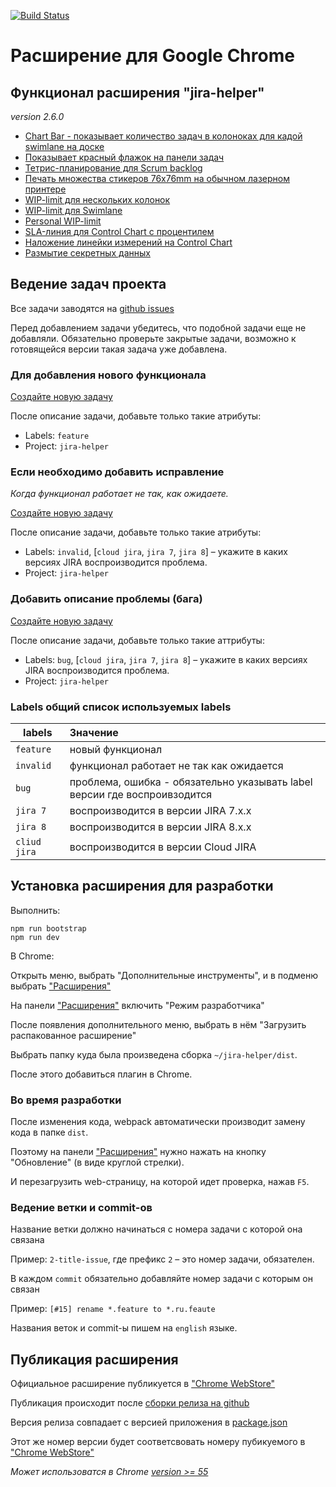 [![Build Status](https://travis-ci.com/TinkoffCreditSystems/jira-helper.svg?branch=master)](https://travis-ci.com/TinkoffCreditSystems/jira-helper)

# Расширение для Google Chrome

## Функционал расширения "jira-helper"

_version 2.6.0_

- [Chart Bar - показывает количество задач в колоноках для кадой swimlane на доске](./src/README.md#swimline-chart-bar)
- [Показывает красный флажок на панели задач](./src/README.md#flag-on-issue-panel)
- [Тетрис-планирование для Scrum backlog](./src/README.md#tetris-planning-for-scrum)
- [Печать множества стикеров 76x76mm на обычном лазерном принтере](./src/README.md#printing-many-stickers)
- [WIP-limit для нескольких колонок](./src/README.md#wip-limits-for-several-columns)
- [WIP-limit для Swimlane](./src/README.md#wip-limits-for-swimlanes)
- [Personal WIP-limit](./src/README.md#wip-limit-for-person)
- [SLA-линия для Control Chart с процентилем](./src/README.md#sla-line-for-control-chart)
- [Наложение линейки измерений на Control Chart](./src/README.md#ruler-of-measuring-for-control-chart)
- [Размытие секретных данных](./src/README.md#blurring-of-secret-data)

## Ведение задач проекта

Все задачи заводятся на [github issues](https://github.com/TinkoffCreditSystems/jira-helper/issues)

Перед добавлением задачи убедитесь, что подобной задачи еще не добавляли.
Обязательно проверьте закрытые задачи, возможно к готовящейся версии такая задача уже добавлена.


### Для добавления нового функционала

[Создайте новую задачу](https://github.com/TinkoffCreditSystems/jira-helper/issues/new)

После описание задачи, добавьте только такие атрибуты:

- Labels: `feature`
- Project: `jira-helper`


### Если необходимо добавить исправление

_Когда функционал работает не так, как ожидаете._

[Создайте новую задачу](https://github.com/TinkoffCreditSystems/jira-helper/issues/new)

После описание задачи, добавьте только такие атрибуты:

- Labels: `invalid`, [`cloud jira`, `jira 7`, `jira 8`] – укажите в каких версиях JIRA воспроизводится проблема.
- Project: `jira-helper`


### Добавить описание проблемы (бага)

[Создайте новую задачу](https://github.com/TinkoffCreditSystems/jira-helper/issues/new)

После описание задачи, добавьте только такие аттрибуты:

- Labels: `bug`, [`cloud jira`, `jira 7`, `jira 8`] – укажите в каких версиях JIRA воспроизводится проблема.
- Project: `jira-helper`


### Labels общий список используемых labels

|   labels     |    Значение                                                               |
|--------------|:--------------------------------------------------------------------------|
| `feature`    | новый функционал                                                          |
| `invalid`    | функционал работает не так как ожидается                                  |
| `bug`        | проблема, ошибка - обязательно указывать label версии где воспроивзодится |
| `jira 7`     | воспроизводится в версии JIRA 7.x.x                                       |
| `jira 8`     | воспроизводится в версии JIRA 8.x.x                                       |
| `cliud jira` | воспроизводится в версии Cloud JIRA                                       |


## Установка расширения для разработки

Выполнить:

```
npm run bootstrap
npm run dev
```

В Chrome:

Открыть меню, выбрать "Дополнительные инструменты",
и в подменю выбрать ["Расширения"](chrome://extensions/)

На панели ["Расширения"](chrome://extensions/) включить "Режим разработчика"

После появления дополнительного меню, выбрать в нём
"Загрузить распакованное расширение"

Выбрать папку куда была произведена сборка `~/jira-helper/dist`.

После этого добавиться плагин в Chrome.


### Во время разработки

После изменения кода, webpack автоматически производит замену кода в папке `dist`.

Поэтому на панели ["Расширения"](chrome://extensions/) нужно нажать
на кнопку "Обновление" (в виде круглой стрелки).

И перезагрузить web-страницу, на которой идет проверка, нажав `F5`.

### Ведение ветки и commit-ов

Название ветки должно начинаться с номера задачи с которой она связана

Пример: `2-title-issue`, где префикс `2` – это номер задачи, обязателен.

В каждом `commit` обязательно добавляйте номер задачи с которым он связан

Пример: `[#15] rename *.feature to *.ru.feaute`

Названия веток и commit-ы пишем на `english` языке.

## Публикация расширения

Официальное расширение публикуется в ["Chrome WebStore"](https://chrome.google.com/webstore/detail/jira-helper/egmbomekcmpieccamghfgjgnlllgbgdl)

Публикация происходит после [сборки релиза на github](https://github.com/TinkoffCreditSystems/jira-helper/releases)

Версия релиза совпадает с версией приложения в [package.json](./package.json)

Этот же номер версии будет соответсвовать номеру пубикуемого в ["Chrome WebStore"](https://chrome.google.com/webstore/detail/jira-helper/egmbomekcmpieccamghfgjgnlllgbgdl)

_Может использоватся в Chrome [version >= 55](./src/manifest.json)_
